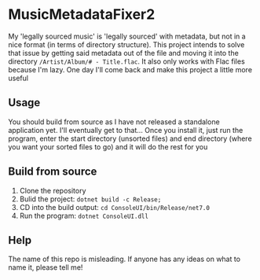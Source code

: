 # MusicMetadataFixer2
My 'legally sourced music' is 'legally sourced' with metadata, but not in a nice format (in terms of directory structure). This project intends to solve that issue by getting said metadata out of the file and moving it into the directory `/Artist/Album/# - Title.flac`. It also only works with Flac files because I'm lazy. One day I'll come back and make this project a little more useful

## Usage
You should build from source as I have not released a standalone application yet. I'll eventually get to that... Once you install it, just run the program, enter the start directory (unsorted files) and end directory (where you want your sorted files to go) and it will do the rest for you

## Build from source
1. Clone the repository
2. Bulid the project: `dotnet build -c Release;`
3. CD into the build output: `cd ConsoleUI/bin/Release/net7.0`
4. Run the program: `dotnet ConsoleUI.dll`

## Help
The name of this repo is misleading. If anyone has any ideas on what to name it, please tell me!
